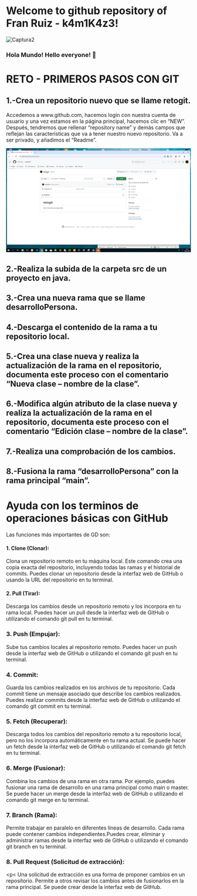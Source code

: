 # Welcome to github repository of Fran Ruiz - k4m1K4z3!

![Captura2](https://github.com/k4m1k4z/k4m1k4z/assets/153621827/05cb33b3-aee4-4beb-b4de-7582e4315b05)


### Hola Mundo! Hello everyone! 👋

# RETO - PRIMEROS PASOS CON GIT

## **1.-Crea un repositorio nuevo que se llame retogit.**

<p> Accedemos a www.github.com, hacemos login con nuestra cuenta de usuario y una vez estamos en la página principal, hacemos clic en “NEW”. Después, tendremos que rellenar “repository name” y demás campos que reflejan las características que va a tener nuestro nuevo repositorio. Va a ser privado, y añadimos el “Readme”.</p>

![cap1](IMG/retogit-1.jpg)

## **2.-Realiza la subida de la carpeta src de un proyecto en java.**


## **3.-Crea una nueva rama que se llame desarrolloPersona.**

## **4.-Descarga el contenido de la rama a tu repositorio local.**

## **5.-Crea una clase nueva y realiza la actualización de la rama en el repositorio, documenta este proceso con el comentario “Nueva clase – nombre de la clase”.**

## **6.-Modifica algún atributo de la clase nueva y realiza la actualización de la rama en el repositorio, documenta este proceso con el comentario “Edición clase – nombre de la clase”.**

## **7.-Realiza una comprobación de los cambios.**

## **8.-Fusiona la rama “desarrolloPersona” con la rama principal “main”.**

# **Ayuda con los terminos de operaciones básicas con GitHub**

Las funciones más importantes de GD son:

#### **1.	Clone (Clonar):**

<p>Clona un repositorio remoto en tu máquina local. Este comando crea una copia exacta del repositorio, incluyendo todas las ramas y el historial de commits. Puedes clonar un repositorio desde la interfaz web de GitHub o usando la URL del repositorio en tu terminal.</p>

#### **2.	Pull (Tirar):**

<p>Descarga los cambios desde un repositorio remoto y los incorpora en tu rama local. Puedes hacer un pull desde la interfaz web de GitHub o utilizando el comando git pull en tu terminal.</p>

### **3.	Push (Empujar):**

<p>Sube tus cambios locales al repositorio remoto. Puedes hacer un push desde la interfaz web de GitHub o utilizando el comando git push en tu terminal.</p>

### **4.	Commit:**

<p>Guarda los cambios realizados en los archivos de tu repositorio. Cada commit tiene un mensaje asociado que describe los cambios realizados. Puedes realizar commits desde la interfaz web de GitHub o utilizando el comando git commit en tu terminal.</p>

### **5.	Fetch (Recuperar):**

<p>Descarga todos los cambios del repositorio remoto a tu repositorio local, pero no los incorpora automáticamente en tu rama actual. Se puede hacer un fetch desde la interfaz web de GitHub o utilizando el comando git fetch en tu terminal.</p>

### **6.	Merge (Fusionar):**

<p>Combina los cambios de una rama en otra rama. Por ejemplo, puedes fusionar una rama de desarrollo en una rama principal como main o master. Se puede hacer un merge desde la interfaz web de GitHub o utilizando el comando git merge en tu terminal.</p>

### **7.	Branch (Rama):**

<p>Permite trabajar en paralelo en diferentes líneas de desarrollo. Cada rama puede contener cambios independientes.Puedes crear, eliminar y administrar ramas desde la interfaz web de GitHub o utilizando el comando git branch en tu terminal.</p>

### **8.	Pull Request (Solicitud de extracción):**

<p< Una solicitud de extracción es una forma de proponer cambios en un repositorio. Permite a otros revisar los cambios antes de fusionarlos en la rama principal. Se puede crear desde la interfaz web de GitHub.</p>








<!--
**k4m1k4z/k4m1k4z** is a ✨ _special_ ✨ repository because its `README.md` (this file) appears on your GitHub profile.

Here are some ideas to get you started:

- 🔭 I’m currently working on ...
- 🌱 I’m currently learning ...
- 👯 I’m looking to collaborate on ...
- 🤔 I’m looking for help with ...
- 💬 Ask me about ...
- 📫 How to reach me: ...
- 😄 Pronouns: ...
- ⚡ Fun fact: ...
-->
